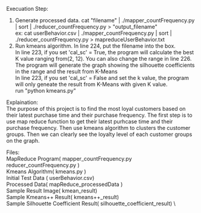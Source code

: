 Execuation Step:
1. Generate processed data. 
  cat "filename" | ./mapper_countFrequency.py | sort | ./reducer_countFrequency.py > "output_filename" \
  ex: cat userBehavior.csv | ./mapper_countFrequency.py | sort | ./reducer_countFrequency.py > mapreduceUserBehavior.txt 
2. Run kmeans algorithm. 
  In line 224, put the filename into the box.\
  In line 223, if you set 'cal_sc' = True, the program will calculate the best K value ranging from(2, 12). You can also change the range in line 226. The program will generate the graph showing the silhouette coefficients in the range and the result from K-Means \
  In line 223, if you set 'cal_sc' = False and set the k value, the program will only geneate the result from K-Means with given K value. \
  run "python kmeans.py"



Explaination:\
The purpose of this project is to find the most loyal customers based on their latest purchase time and their purchase frequency. The first step is to use map reduce function to get their latest purhcase time and their purchase frequency. Then use kmeans algorithm to clusters the customer groups. Then we can clearly see the loyalty level of each customer groups on the graph. 



Files: \
MapReduce Program( mapper_countFrequency.py reducer_countFrequency.py )\
Kmeans Algorithm( kmeans.py )\
Initial Test Data ( userBehavior.csv)\
Processed Data( mapReduce_processedData )\
Sample Result Image( kmean_result)\
Sample Kmeans++ Result( kmeans++_result) \
Sample Silhouette Coefficient Result( silhouette_coefficient_result) \
